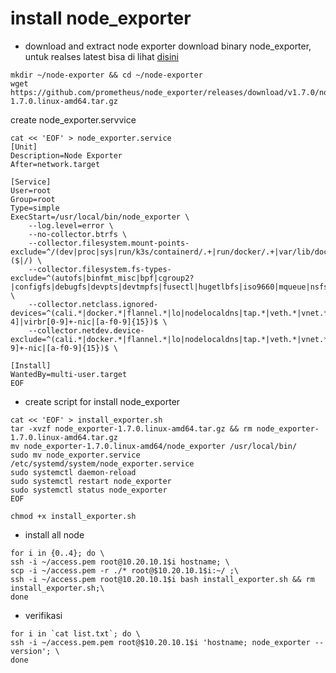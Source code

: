 # install node_exporter

- download and extract node exporter
download binary node_exporter, untuk realses latest bisa di lihat [disini](https://github.com/prometheus/node_exporter/releases/)
```
mkdir ~/node-exporter && cd ~/node-exporter
wget https://github.com/prometheus/node_exporter/releases/download/v1.7.0/node_exporter-1.7.0.linux-amd64.tar.gz
```

create node_exporter.servvice
```
cat << 'EOF' > node_exporter.service
[Unit]
Description=Node Exporter
After=network.target

[Service]
User=root
Group=root
Type=simple
ExecStart=/usr/local/bin/node_exporter \
    --log.level=error \
    --no-collector.btrfs \
    --collector.filesystem.mount-points-exclude=^/(dev|proc|sys|run/k3s/containerd/.+|run/docker/.+|var/lib/docker/.+|var/lib/kubelet/pods/.+)($|/) \
    --collector.filesystem.fs-types-exclude=^(autofs|binfmt_misc|bpf|cgroup2?|configfs|debugfs|devpts|devtmpfs|fusectl|hugetlbfs|iso9660|mqueue|nsfs|overlay|proc|procfs|pstore|rpc_pipefs|securityfs|selinuxfs|squashfs|sysfs|tmpfs|tracefs)$ \
    --collector.netclass.ignored-devices=^(cali.*|docker.*|flannel.*|lo|nodelocaldns|tap.*|veth.*|vnet.*|ens[0-4]|virbr[0-9]+-nic|[a-f0-9]{15})$ \
    --collector.netdev.device-exclude=^(cali.*|docker.*|flannel.*|lo|nodelocaldns|tap.*|veth.*|vnet.*|virbr[0-9]+-nic|[a-f0-9]{15})$ \

[Install]
WantedBy=multi-user.target
EOF
```

- create script for install node_exporter
```
cat << 'EOF' > install_exporter.sh
tar -xvzf node_exporter-1.7.0.linux-amd64.tar.gz && rm node_exporter-1.7.0.linux-amd64.tar.gz
mv node_exporter-1.7.0.linux-amd64/node_exporter /usr/local/bin/
sudo mv node_exporter.service /etc/systemd/system/node_exporter.service
sudo systemctl daemon-reload
sudo systemctl restart node_exporter
sudo systemctl status node_exporter
EOF
```

```
chmod +x install_exporter.sh
```

- install all node
```
for i in {0..4}; do \
ssh -i ~/access.pem root@10.20.10.1$i hostname; \
scp -i ~/access.pem -r ./* root@$10.20.10.1$i:~/ ;\
ssh -i ~/access.pem root@10.20.10.1$i bash install_exporter.sh && rm install_exporter.sh;\
done
```

- verifikasi
```
for i in `cat list.txt`; do \
ssh -i ~/access.pem.pem root@$10.20.10.1$i 'hostname; node_exporter --version'; \
done
```
